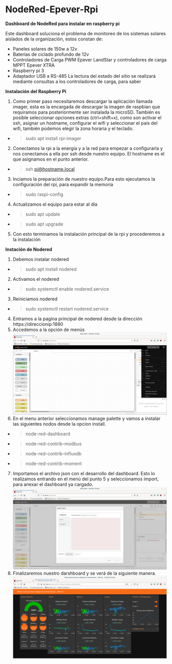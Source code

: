 # NodeRed-Epever-Rpi
**Dashboard de NodeRed para instalar en raspberry pi**

Este dashboard soluciona el problema de monitoreo de los sistemas solares aislados de la organización, estos constan de: 
  - Paneles solares de 150w a 12v
  - Baterías de ciclado profundo de 12v
  - Controladores de Carga PWM Epever LandStar y controladores de carga MPPT Epever XTRA
  - Raspberry pi 3
  - Adaptador USB a RS-485
La lectura del estado del sitio se realizará mediante consultas a los controladores de carga, para saber

**Instalación del Raspberry Pi**
1. Como primer paso necesitaremos descargar la aplicación llamada imager, esta es la encargada de descargar la imagen de raspbian que requiramos para posteriormente ser instalada la microSD.
   También es posible seleccionar opciones extras (ctrl+shift+x), como son activar el ssh, asignar un hostname, configurar el wifi y seleccionar el país del wifi, también podemos elegir la zona horaria y el teclado.
  - > sudo apt install rpi-imager
2. Conectamos la rpi a la energía y a la red para empezar a configurarla y nos conectamos a ella por ssh desde nuestro equipo. El hostname es el que asignamos en el punto anterior.
  - > ssh pi@hostname.local
3. Inciamos la preparación de nuestro equipo.Para esto ejecutamos la configuración del rpi, para expandir la memoria
  - > sudo raspi-config
4. Actualizamos el equipo para estar al día
  - > sudo apt update
  - > sudo apt upgrade
5. Con esto terminamos la instalación principal de la rpi y procederemos a la instalación  

**Instación de Nodered**
1. Debemos instalar nodered
  - > sudo apt install nodered
2. Activamos el nodered
  - > sudo systemctl enable nodered.service
3. Reiniciamos nodered
  - > sudo systemctl restart nodered.service
4. Entramos a la pagina principal de nodered desde la dirección https://direccionip:1880 
5. Accedemos a la opción de menús
![This is an image](https://github.com/inFERk/NodeRed-Epever-Rpi/blob/main/images/menu-importar-nodered.png)
6. En el menu anterior seleccionamos manage palette y vamos a instalar las siguientes nodos desde la opcion install.
  - > node-red-dashboard
  - > node-red-contrib-modbus
  - > node-red-contrib-influxdb
  - > node-red-contrib-moment
7. Importamos el archivo json con el desarrollo del dashboard. Esto lo realizamos entrando en el menú del punto 5 y seleccionamos import, para anexar el dashboard ya cargado.
![This is an image](https://github.com/inFERk/NodeRed-Epever-Rpi/blob/main/images/importar-json.png)
9. Finalizaremos nuestro darshboard y se verá de la siguiente manera.
![This is an image](https://github.com/inFERk/NodeRed-Epever-Rpi/blob/main/images/pantalla-nodered.png)

